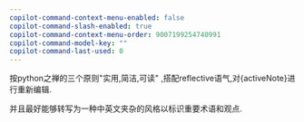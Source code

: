 ```yaml
---
copilot-command-context-menu-enabled: false
copilot-command-slash-enabled: true
copilot-command-context-menu-order: 9007199254740991
copilot-command-model-key: ""
copilot-command-last-used: 0
---
```

按python之禅的三个原则"实用,简洁,可读" ,搭配reflective语气,对{activeNote}进行重新编辑.

并且最好能够转写为一种中英文夹杂的风格以标识重要术语和观点.